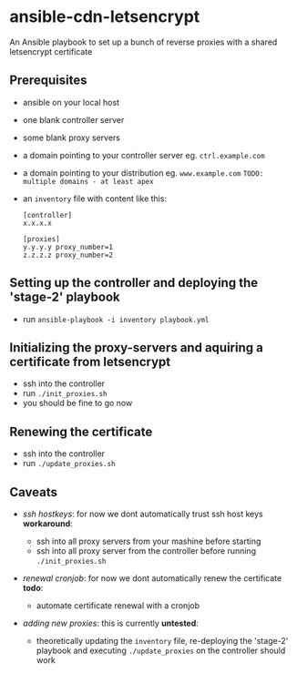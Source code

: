 # ansible-cdn-letsencrypt

An Ansible playbook to set up a bunch of reverse proxies with a shared letsencrypt certificate

## Prerequisites

* ansible on your local host
* one blank controller server
* some blank proxy servers
* a domain pointing to your controller server eg. `ctrl.example.com`
* a domain pointing to your distribution eg. `www.example.com` `TODO: multiple domains - at least apex`

* an `inventory` file with content like this:
    ```
    [controller]
    x.x.x.x

    [proxies]
    y.y.y.y proxy_number=1
    z.z.z.z proxy_number=2
    ```


## Setting up the controller and deploying the 'stage-2' playbook

* run `ansible-playbook -i inventory playbook.yml`


## Initializing the proxy-servers and aquiring a certificate from letsencrypt

* ssh into the controller
* run `./init_proxies.sh`
* you should be fine to go now


## Renewing the certificate

* ssh into the controller
* run `./update_proxies.sh`


## Caveats

* *ssh hostkeys*: for now we dont automatically trust ssh host keys **workaround**:
    * ssh into all proxy servers from your mashine before starting
    * ssh into all proxy server from the controller before running `./init_proxies.sh`

* *renewal cronjob*: for now we dont automatically renew the certificate **todo**:
    * automate certificate renewal with a cronjob

* *adding new proxies*: this is currently **untested**:
    * theoretically updating the `inventory` file, re-deploying the 'stage-2' playbook and executing `./update_proxies` on the controller should work